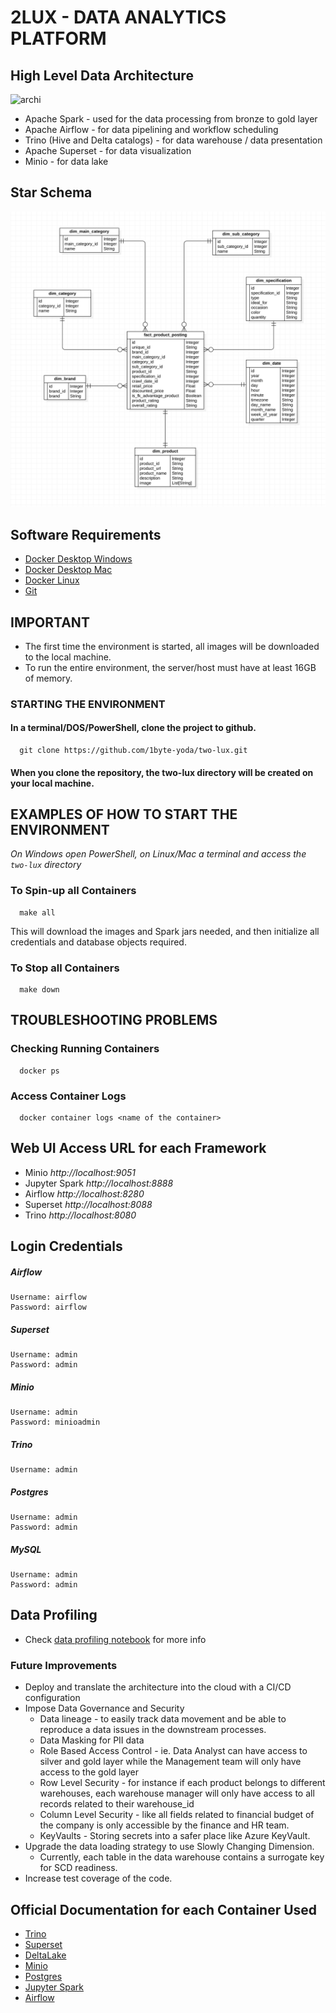 # 2LUX - DATA ANALYTICS PLATFORM

## High Level Data Architecture
![archi](images/2lux_high_level_archi.gif)

- Apache Spark - used for the data processing from bronze to gold layer
- Apache Airflow - for data pipelining and workflow scheduling
- Trino (Hive and Delta catalogs) - for data warehouse / data presentation
- Apache Superset - for data visualization
- Minio - for data lake

## Star Schema
![erd](images/2lux_erd.png)

## Software Requirements
* [Docker Desktop Windows](https://hub.docker.com/editions/community/docker-ce-desktop-windows)
* [Docker Desktop Mac](https://docs.docker.com/desktop/install/mac-install)
* [Docker Linux](https://docs.docker.com/install/linux/docker-ce/ubuntu/)
* [Git](https://git-scm.com/book/en/v2/Getting-Started-Installing-Git)
   
## IMPORTANT
* The first time the environment is started, all images will be downloaded to the local machine.
* To run the entire environment, the server/host must have at least 16GB of memory.


### STARTING THE ENVIRONMENT

#### In a terminal/DOS/PowerShell, clone the project to github.
      git clone https://github.com/1byte-yoda/two-lux.git


#### When you clone the repository, the two-lux directory will be created on your local machine.

## EXAMPLES OF HOW TO START THE ENVIRONMENT

   *On Windows open PowerShell, on Linux/Mac a terminal and access the `two-lux` directory*

### To Spin-up all Containers
      make all
This will download the images and Spark jars needed, and then initialize all credentials and database objects required.

### To Stop all Containers
      make down

## TROUBLESHOOTING PROBLEMS

### Checking Running Containers
      docker ps

### Access Container Logs
      docker container logs <name of the container> 

## Web UI Access URL for each Framework
 
* Minio *http://localhost:9051*
* Jupyter Spark *http://localhost:8888*
* Airflow *http://localhost:8280*
* Superset *http://localhost:8088*
* Trino *http://localhost:8080*

## Login Credentials
   ##### Airflow
    Username: airflow
    Password: airflow

   ##### Superset
    Username: admin
    Password: admin
   
   ##### Minio
    Username: admin
    Password: minioadmin

   ##### Trino
    Username: admin

   ##### Postgres
    Username: admin
    Password: admin

   ##### MySQL
    Username: admin
    Password: admin

## Data Profiling
- Check [data profiling notebook](https://github.com/1byte-yoda/two-lux/blob/master/two_lux/jupyter/notebooks/data_profiling.ipynb) for more info

### Future Improvements
- Deploy and translate the architecture into the cloud with a CI/CD configuration
- Impose Data Governance and Security
   - Data lineage - to easily track data movement and be able to reproduce a data issues in the downstream processes.
   - Data Masking for PII data
   - Role Based Access Control - ie. Data Analyst can have access to silver and gold layer while the Management team will only have access to the gold layer
   - Row Level Security - for instance if each product belongs to different warehouses, each warehouse manager will only have access to all records related to their warehouse_id
   - Column Level Security - like all fields related to financial budget of the company is only accessible by the finance and HR team.
   - KeyVaults - Storing secrets into a safer place like Azure KeyVault.
- Upgrade the data loading strategy to use Slowly Changing Dimension.
  - Currently, each table in the data warehouse contains a surrogate key for SCD readiness.
- Increase test coverage of the code.


## Official Documentation for each Container Used

* [Trino](https://trino.io/docs/current/installation/containers.html)
* [Superset](https://superset.apache.org/docs/installation/installing-superset-using-docker-compose/)
* [DeltaLake](https://delta.io/)
* [Minio](https://min.io/docs/minio/container/operations/installation.html)
* [Postgres](https://github.com/docker-library/postgres)
* [Jupyter Spark](https://jupyter-docker-stacks.readthedocs.io/en/latest/using/specifics.html)
* [Airflow](https://airflow.apache.org/docs/apache-airflow/stable/howto/docker-compose/index.html)
